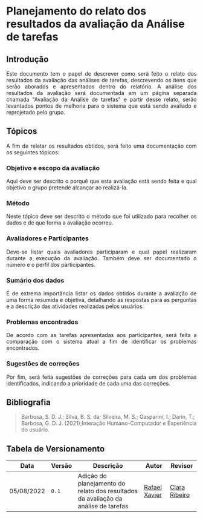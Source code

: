 # Planejamento do relato dos resultados da avaliação da Análise de tarefas

## Introdução

<div style="text-align: justify">
Este documento tem o papel de descrever como será feito o relato dos resultados da avaliação das análises de tarefas, descrevendo os itens que serão aborados e apresentados dentro do relatório. A análise dos resultados da avaliação será documentada em um página separada chamada "Avaliação da Análise de tarefas" e partir desse relato, serão levantados pontos de melhoria para o sistema que está sendo avaliado e reprojetado pelo grupo.
</div>

## Tópicos

<div style="text-align: justify">
A fim de relatar os resultados obtidos, será feito uma documentação com os seguintes tópicos:
</div>

### Objetivo e escopo da avaliação

<div style="text-align: justify">
Aqui deve ser descrito o porquê que esta avaliação está sendo feita e qual objetivo o grupo pretende alcançar ao realizá-la.
</div>

### Método

<div style="text-align: justify">
Neste tópico deve ser descrito o método que foi utilizado para recolher os dados e de que forma a avaliação ocorreu.
</div>

### Avaliadores e Participantes

<div style="text-align: justify">
Deve-se listar quais avaliadores participaram e qual papel realizaram durante a execução da avaliação. Também deve ser documentado o número e o perfil dos participantes.
</div>

### Sumário dos dados

<div style="text-align: justify">
É de extrema importância listar os dados obtidos durante a avaliação de uma forma resumida e objetiva, detalhando as respostas para as perguntas e a descrição das atividades realizadas pelos usuários.
</div>

### Problemas encontrados

<div style="text-align: justify">
De acordo com as tarefas apresentadas aos participantes, será feita a comparação com o sistema atual a fim de identificar os problemas encontrados.
</div>

### Sugestões de correções

<div style="text-align: justify">
Por fim, será feita sugestões de correções para cada um dos problemas identificados, indicando a prioridade de cada uma das correções.
</div>

## Bibliografia
> Barbosa, S. D. J.; Silva, B. S. da; Silveira, M. S.; Gasparini, I.; Darin, T.; Barbosa, G. D. J. (2021);Interação Humano-Computador e Experiência do usuário.

## Tabela de Versionamento

| Data | Versão | Descrição | Autor | Revisor |
| ---- | ------ | --------- | ----- | ------- |
| 05/08/2022 | `0.1`  | Adição do planejamento do relato dos resultados da avaliação da análise de tarefas | [Rafael Xavier](https://github.com/rafaelxavierr) | [Clara Ribeiro](https://github.com/clara-ribeiro)